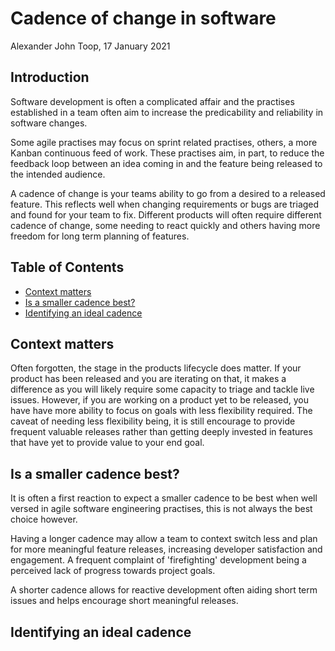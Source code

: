 # Cadence of change in software

Alexander John Toop, 17 January 2021

## <a name="intro"></a>Introduction

Software development is often a complicated affair and the practises established in a team often aim to increase the predicability and reliability in software changes. 

Some agile practises may focus on sprint related practises, others, a more Kanban continuous feed of work. These practises aim, in part, to reduce the feedback loop between an idea coming in and the feature being released to the intended audience.

A cadence of change is your teams ability to go from a desired to a released feature. This reflects well when changing requirements or bugs are triaged and found for your team to fix. Different products will often require different cadence of change, some needing to react quickly and others having more freedom for long term planning of features. 

## Table of Contents
* [Context matters](#context)
* [Is a smaller cadence best?](#whynotsmall)
* [Identifying an ideal cadence](#ideals)

## <a name="context"></a>Context matters

Often forgotten, the stage in the products lifecycle does matter. If your product has been released and you are iterating on that, it makes a difference as you will likely require some capacity to triage and tackle live issues. However, if you are working on a product yet to be released, you have have more ability to focus on goals with less flexibility required. The caveat of needing less flexibility being, it is still encourage to provide frequent valuable releases rather than getting deeply invested in features that have yet to provide value to your end goal.

## <a name="whynotsmall"></a>Is a smaller cadence best?

It is often a first reaction to expect a smaller cadence to be best when well versed in agile software engineering practises, this is not always the best choice however. 

Having a longer cadence may allow a team to context switch less and plan for more meaningful feature releases, increasing developer satisfaction and engagement. A frequent complaint of 'firefighting' development being a perceived lack of progress towards project goals. 

A shorter cadence allows for reactive development often aiding short term issues and helps encourage short meaningful releases.

## <a name="ideals"></a>Identifying an ideal cadence


